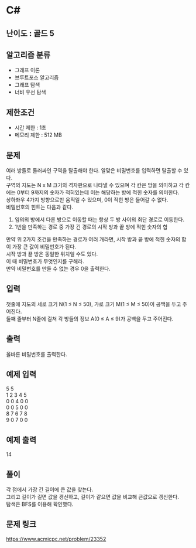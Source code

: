 # C#

## 난이도 : 골드 5

## 알고리즘 분류
  - 그래프 이론
  - 브루트포스 알고리즘
  - 그래프 탐색
  - 너비 우선 탐색

## 제한조건
  - 시간 제한 : 1초
  - 메모리 제한 : 512 MB

## 문제
여러 방들로 둘러싸인 구역을 탈출해야 한다. 알맞은 비밀번호를 입력하면 탈출할 수 있다.<br/>
구역의 지도는 N x M 크기의 격자판으로 나타낼 수 있으며 각 칸은 방을 의미하고 각 칸에는 0부터 9까지의 숫자가 적혀있는데 이는 해당하는 방에 적힌 숫자를 의미한다.<br/>
상하좌우 4가지 방향으로만 움직일 수 있으며, 0이 적힌 방은 들어갈 수 없다.<br/>
비밀번호의 힌트는 다음과 같다.<br/>

  1. 임의의 방에서 다른 방으로 이동할 때는 항상 두 방 사이의 최단 경로로 이동한다.
  2. 1번을 만족하는 경로 중 가장 긴 경로의 시작 방과 끝 방에 적힌 숫자의 합

만약 위 2가지 조건을 만족하는 경로가 여러 개라면, 시작 방과 끝 방에 적힌 숫자의 합이 가장 큰 값이 비밀번호가 된다.<br/>
시작 방과 끝 방은 동일한 위치일 수도 있다.<br/>
이 때 비밀번호가 무엇인지를 구해라.<br/>
만약 비밀번호를 만들 수 없는 경우 0을 출력한다.<br/>

## 입력
첫줄에 지도의 세로 크기 N(1 ≤ N ≤ 50), 가로 크기 M(1 ≤ M ≤ 50)이 공백을 두고 주어진다.<br/>
둘째 줄부터 N줄에 걸쳐 각 방들의 정보 A(0 ≤ A ≤ 9)가 공백을 두고 주어진다.<br/>

## 출력
올바른 비밀번호를 출력한다.<br/>

## 예제 입력
5 5<br/>
1 2 3 4 5<br/>
0 0 4 0 0<br/>
0 0 5 0 0<br/>
8 7 6 7 8<br/>
9 0 7 0 0<br/>

## 예제 출력
14<br/>

## 풀이
각 점에서 가장 긴 길이에 큰 값을 찾는다.<br/>
그리고 길이가 길면 값을 갱신하고, 길이가 같으면 값을 비교해 큰값으로 갱신한다.<br/>
탐색은 BFS를 이용해 확인했다.<br/>

## 문제 링크
https://www.acmicpc.net/problem/23352